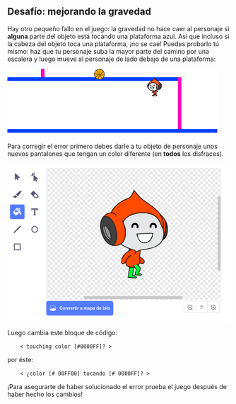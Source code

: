 ## Desafío: mejorando la gravedad

Hay otro pequeño fallo en el juego: la gravedad no hace caer al personaje si **alguna** parte del objeto está tocando una plataforma azul. Así que incluso si la cabeza del objeto toca una plataforma, ¡no se cae! Puedes probarlo tú mismo: haz que tu personaje suba la mayor parte del camino por una escalera y luego mueve al personaje de lado debajo de una plataforma:

![captura de pantalla](images/dodge-gravity-bug.png)

Para corregir el error primero debes darle a tu objeto de personaje unos nuevos pantalones que tengan un color diferente (en **todos** los disfraces).

![captura de pantalla](images/dodge-trousers.png)

Luego cambia este bloque de código:

```blocks3
    < touching color [#0000FF]? >
```

por éste:

```blocks3
    < ¿color [# 00FF00] tocando [# 0000FF]? >
```

¡Para asegurarte de haber solucionado el error prueba el juego después de haber hecho los cambios!